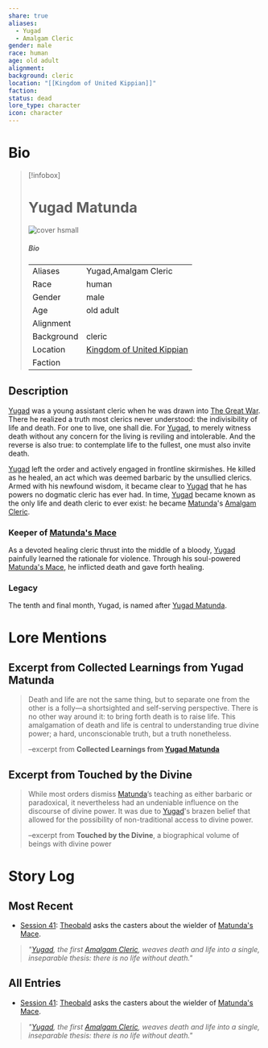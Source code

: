 ```yaml
---
share: true
aliases:
  - Yugad
  - Amalgam Cleric
gender: male
race: human
age: old adult
alignment: 
background: cleric
location: "[[Kingdom of United Kippian]]"
faction: 
status: dead
lore_type: character
icon: character
---
```

# Bio
> [!infobox]
> # Yugad Matunda
> ![cover hsmall](insertimage.png)
> ##### Bio
> |  |  |
> | ---- | ---- |
> | Aliases | Yugad,Amalgam Cleric|
> | Race| human |
> | Gender| male|
> | Age | old adult|
> | Alignment|| 
> | Background| cleric|
> | Location|  [Kingdom of United Kippian](../../Locations/Kingdoms/Kingdom%20of%20United%20Kippian.md)|
> | Faction| | 
## Description
[Yugad](Yugad%20Matunda.md) was a young assistant cleric when he was drawn into [The Great War](../Kippian-Sumber%20War.md). There he realized a truth most clerics never understood: the indivisibility of life and death. For one to live, one shall die. For [Yugad](Yugad%20Matunda.md), to merely witness death without any concern for the living is reviling and intolerable. And the reverse is also true: to contemplate life to the fullest, one must also invite death.

[Yugad](Yugad%20Matunda.md) left the order and actively engaged in frontline skirmishes. He killed as he healed, an act which was deemed barbaric by the unsullied clerics. Armed with his newfound wisdom, it became clear to [Yugad](Yugad%20Matunda.md) that he has powers no dogmatic cleric has ever had. In time, [Yugad](Yugad%20Matunda.md) became known as the only life and death cleric to ever exist: he became [Matunda](../../Deities/Old%20Gods/Matunda.md)'s [Amalgam Cleric](Yugad%20Matunda.md).
### Keeper of [Matunda's Mace](../../Items/Mythic%20Items/Matunda's%20Mace.md)
As a devoted healing cleric thrust into the middle of a bloody, [Yugad](Yugad%20Matunda.md) painfully learned the rationale for violence. Through his soul-powered [Matunda's Mace](../../Items/Mythic%20Items/Matunda's%20Mace.md), he inflicted death and gave forth healing.
### Legacy
The tenth and final month, Yugad, is named after [Yugad Matunda](Yugad%20Matunda.md).
# Lore Mentions
## Excerpt from **Collected Learnings from Yugad Matunda**
>Death and life are not the same thing, but to separate one from the other is a folly—a shortsighted and self-serving perspective. There is no other way around it: to bring forth death is to raise life. This amalgamation of death and life is central to understanding true divine power; a hard, unconscionable truth, but a truth nonetheless.
>
>–excerpt from **Collected Learnings from [Yugad Matunda](Yugad%20Matunda.md)**
## Excerpt from **Touched by the Divine**
>While most orders dismiss [Matunda](../../Deities/Old%20Gods/Matunda.md)’s teaching as either barbaric or paradoxical, it nevertheless had an undeniable influence on the discourse of divine power. It was due to [Yugad](Yugad%20Matunda.md)'s brazen belief that allowed for the possibility of non-traditional access to divine power.
>
>–excerpt from **Touched by the Divine**, a biographical volume of beings with divine power
# Story Log
## Most Recent
- [Session 41](../../Session%20Log/Session%2041.md): [Theobald](Theobald%20Clayhollow.md) asks the casters about the wielder of [Matunda's Mace](Matunda's%20Mace.md).
> *"[Yugad](Yugad%20Matunda.md), the first [Amalgam Cleric](Yugad%20Matunda.md), weaves death and life into a single, inseparable thesis: there is no life without death."*

## All Entries
- [Session 41](../../Session%20Log/Session%2041.md): [Theobald](Theobald%20Clayhollow.md) asks the casters about the wielder of [Matunda's Mace](Matunda's%20Mace.md).
> *"[Yugad](Yugad%20Matunda.md), the first [Amalgam Cleric](Yugad%20Matunda.md), weaves death and life into a single, inseparable thesis: there is no life without death."*
